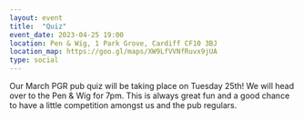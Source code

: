 ```yaml
---
layout: event
title:  "Quiz"
event_date: 2023-04-25 19:00
location: Pen & Wig, 1 Park Grove, Cardiff CF10 3BJ
location_map: https://goo.gl/maps/XW9LfVVNfRuvx9jUA
type: social
---
```


Our March PGR pub quiz will be taking place on Tuesday 25th! We will head over to the Pen & Wig for 7pm. This is always great fun and a good chance to have a little competition amongst us and the pub regulars.
